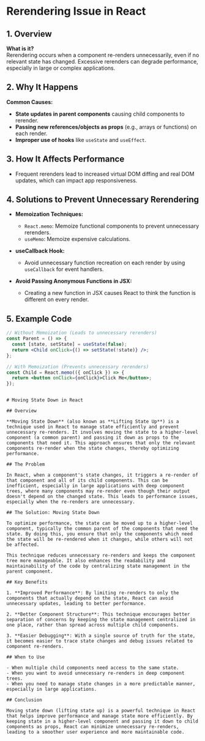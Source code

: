 # Rerendering Issue in React

## 1. Overview

**What is it?**  
Rerendering occurs when a component re-renders unnecessarily, even if no relevant state has changed. Excessive rerenders can degrade performance, especially in large or complex applications.

## 2. Why It Happens

**Common Causes:**

- **State updates in parent components** causing child components to rerender.
- **Passing new references/objects as props** (e.g., arrays or functions) on each render.
- **Improper use of hooks** like `useState` and `useEffect`.

## 3. How It Affects Performance

- Frequent rerenders lead to increased virtual DOM diffing and real DOM updates, which can impact app responsiveness.

## 4. Solutions to Prevent Unnecessary Rerendering

- **Memoization Techniques:**
  - `React.memo`: Memoize functional components to prevent unnecessary rerenders.
  - `useMemo`: Memoize expensive calculations.
- **useCallback Hook:**

  - Avoid unnecessary function recreation on each render by using `useCallback` for event handlers.

- **Avoid Passing Anonymous Functions in JSX:**
  - Creating a new function in JSX causes React to think the function is different on every render.

## 5. Example Code

```jsx
// Without Memoization (Leads to unnecessary rerenders)
const Parent = () => {
  const [state, setState] = useState(false);
  return <Child onClick={() => setState(!state)} />;
};

// With Memoization (Prevents unnecessary rerenders)
const Child = React.memo(({ onClick }) => {
  return <button onClick={onClick}>Click Me</button>;
});
```

```

# Moving State Down in React

## Overview

**Moving State Down** (also known as **Lifting State Up**) is a technique used in React to manage state efficiently and prevent unnecessary re-renders. It involves moving the state to a higher-level component (a common parent) and passing it down as props to the components that need it. This approach ensures that only the relevant components re-render when the state changes, thereby optimizing performance.

## The Problem

In React, when a component's state changes, it triggers a re-render of that component and all of its child components. This can be inefficient, especially in large applications with deep component trees, where many components may re-render even though their output doesn't depend on the changed state. This leads to performance issues, especially when the re-renders are unnecessary.

## The Solution: Moving State Down

To optimize performance, the state can be moved up to a higher-level component, typically the common parent of the components that need the state. By doing this, you ensure that only the components which need the state will be re-rendered when it changes, while others will not be affected.

This technique reduces unnecessary re-renders and keeps the component tree more manageable. It also enhances the readability and maintainability of the code by centralizing state management in the parent component.

## Key Benefits

1. **Improved Performance**: By limiting re-renders to only the components that actually depend on the state, React can avoid unnecessary updates, leading to better performance.

2. **Better Component Structure**: This technique encourages better separation of concerns by keeping the state management centralized in one place, rather than spread across multiple child components.

3. **Easier Debugging**: With a single source of truth for the state, it becomes easier to trace state changes and debug issues related to component re-renders.

## When to Use

- When multiple child components need access to the same state.
- When you want to avoid unnecessary re-renders in deep component trees.
- When you need to manage state changes in a more predictable manner, especially in large applications.

## Conclusion

Moving state down (lifting state up) is a powerful technique in React that helps improve performance and manage state more efficiently. By keeping state in a higher-level component and passing it down to child components as props, React can minimize unnecessary re-renders, leading to a smoother user experience and more maintainable code.
```
